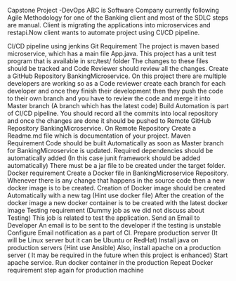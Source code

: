 Capstone Project -DevOps
ABC is Software Company currently following Agile Methodology for one of the Banking client and most of the SDLC steps are manual. Client is migrating the applications into microservices and restapi.Now client wants to automate project using CI/CD pipeline.

CI/CD pipeline using jenkins
Git Requirement
The project is maven based microservice, which has a main file App.java.
This project has a unit test program that is available in src/test/ folder
The changes to these files should be tracked and Code Reviewer should review all the changes.
Create a GitHub Repository BankingMicroservice.
On this project there are multiple developers are working so as a Code reviewer create each branch for each developer and once they finish their development then they push the code to their own branch and you have to review the code and merge it into Master branch (A branch which has the latest code)
Build Automation is part of CI/CD pipeline.
You should record all the commits into local repository and once the changes are done it should be pushed to Remote GitHub Repository BankingMicroservice.
On Remote Repository Create a Readme.md file which is documentation of your project.
Maven Requirement
Code should be built Automatically as soon as Master branch for BankingMicroservice is updated.
Required dependencies should be automatically added (In this case junit framework should be added automatically)
There must be a jar file to be created under the target folder.
Docker requirement
Create a Docker file in BankingMicroservice Repository.
Whenever there is any change that happens in the source code then a new docker image is to be created.
Creation of Docker image should be created Automatically with a new tag (Hint use docker file)
After the creation of the docker image a new docker container is to be created with the latest docker image
Testing requirement (Dummy job as we did not discuss about Testing)
This job is related to test the application.
Send an Email to Developer
An email is to be sent to the developer if the testing is unstable
Configure Email notification as a part of CI.
Prepare production server (It will be Linux server but it can be Ubuntu or RedHat)
Install java on production servers (Hint use Ansible)
Also, install apache on a production server ( It may be required in the future when this project is enhanced)
Start apache service.
Run docker container in the production
Repeat Docker requirement step again for production machine
